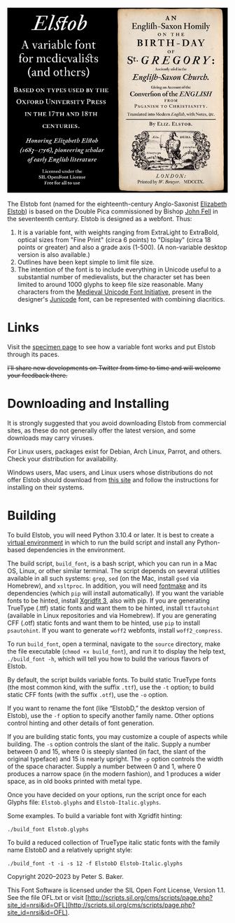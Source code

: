 ![Elstob Header](TitlePageFacsimile.jpg)

The Elstob font (named for the eighteenth-century Anglo-Saxonist [Elizabeth Elstob](https://www.oxforddnb.com/view/10.1093/ref:odnb/9780198614128.001.0001/odnb-9780198614128-e-8761)) is based on the Double Pica commissioned by Bishop [John Fell](https://en.wikipedia.org/wiki/John_Fell_(bishop)) in the seventeenth century. Elstob is designed as a webfont. Thus:
1. It is a variable font, with weights ranging from ExtraLight to ExtraBold, optical sizes from "Fine Print" (circa 6 points) to "Display" (circa 18 points or greater) and also a grade axis (1-500). (A non-variable desktop version is also available.)
2. Outlines have been kept simple to limit file size.
4. The intention of the font is to include everything in Unicode useful to a substantial number of medievalists, but the character set has been limited to around 1000 glyphs to keep file size reasonable. Many characters from the [Medieval Unicode Font Initiative](https://skaldic.abdn.ac.uk/m.php?p=mufi), present in the designer's [Junicode](https://github.com/psb1558/Junicode-New/tree/master/legacy) font, can be represented with combining diacritics.

# Links

Visit the [specimen page](https://psb1558.github.io/Elstob-font/) to see how a variable font works and put Elstob through its paces.

~~I'll share new developments on Twitter from time to time and will welcome your feedback there.~~

# Downloading and Installing

It is strongly suggested that you avoid downloading Elstob from commercial sites,
as these do not generally offer the latest version, and some downloads may carry
viruses.

For Linux users, packages exist for Debian, Arch Linux, Parrot, and others. Check
your distribution for availability.

Windows users, Mac users, and Linux users whose distributions
do not offer Elstob should download from
[this site](https://github.com/psb1558/Elstob-font/releases/) and follow the
instructions for installing on their systems.

# Building

To build Elstob, you will need Python 3.10.4 or later. It is best to create a
[virtual environment](https://docs.python.org/3/library/venv.html) in which to
run the build script and install any Python-based dependencies in the environment.

The build script, `build_font`, is a bash script, which you can run in a Mac OS,
Linux, or other similar terminal. The script depends on several utilities
available in all such systems: `grep`, `sed` (on the Mac, install `gsed` via Homebrew),
and `xsltproc`. In addition, you will need [fontmake](https://github.com/googlefonts/fontmake)
and its dependencies (which `pip` will install automatically). If you want the variable fonts to be hinted, install
[Xgridfit 3](https://github.com/psb1558/xgridfit-3), also with pip. If you are generating
TrueType (.ttf) static fonts and want them to be hinted, install `ttfautohint`
(available in Linux repositories and via Homebrew). If you are generating CFF
(.otf) static fonts and want them to be hinted, use `pip` to install `psautohint`.
If you want to generate `woff2` webfonts, install `woff2_compress`.

To run `build_font`, open a terminal, navigate to the `source` directory, make the file executable
(`chmod +x build_font`), and run it to display the help text, `./build_font -h`,
which will tell you  how to build the various flavors of Elstob.

By default, the script builds variable fonts. To build static TrueType fonts
(the most common kind, with the suffix `.ttf`), use the `-t` option; to build
static CFF fonts (with the suffix `.otf`), use the `-o` option.

If you want to rename the font (like “ElstobD,” the desktop version of Elstob),
use the `-f` option to specify another family name. Other options control
hinting and other details of font generation.

If you are building static fonts, you may customize a couple of aspects while building.
The `-s` option controls the slant of the italic. Supply a number between 0 and
15, where 0 is steeply slanted (in fact, the slant of the original typeface)
and 15 is nearly upright. The `-p` option controls the width of the space
character. Supply a number between 0 and 1, where 0 produces a narrow space
(in the modern fashion), and 1 produces a wider space, as in old books printed
with metal type.

Once you have decided on your options, run the script once for each Glyphs
file: `Elstob.glyphs` and `Elstob-Italic.glyphs`.

Some examples. To build a variable font with Xgridfit hinting:
```
./build_font Elstob.glyphs
```
To build a reduced collection of TrueType italic static fonts with the family
name ElstobD and a relatively upright style:
```
./build_font -t -i -s 12 -f ElstobD Elstob-Italic.glyphs
```

Copyright 2020–2023 by Peter S. Baker.

This Font Software is licensed under the SIL Open Font License, Version 1.1. See the file OFL.txt or visit [http://scripts.sil.org/cms/scripts/page.php?site_id=nrsi&id=OFL](http://scripts.sil.org/cms/scripts/page.php?site_id=nrsi&id=OFL).
